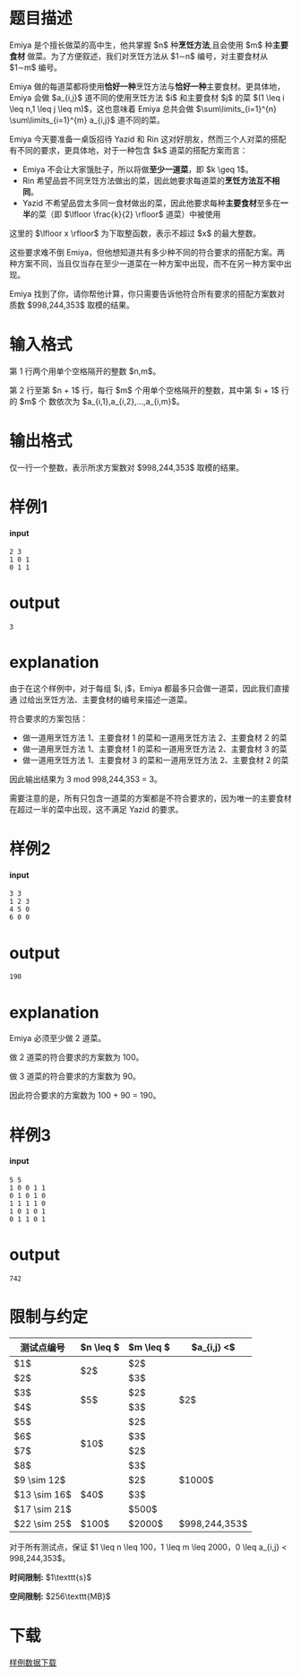 # 题目描述

<p>Emiya 是个擅长做菜的高中生，他共掌握 $n$ 种<strong>烹饪方法</strong>,且会使用 $m$ 种<strong>主要食材</strong> 做菜。为了方便叙述，我们对烹饪方法从 $1∼n$ 编号，对主要食材从 $1∼m$ 编号。 </p>
<p>Emiya 做的每道菜都将使用<strong>恰好一种</strong>烹饪方法与<strong>恰好一种</strong>主要食材。更具体地， Emiya 会做 $a_{i,j}$ 道不同的使用烹饪方法 $i$ 和主要食材 $j$ 的菜 $(1 \leq i \leq n,1 \leq j \leq m)$，这也意味着 Emiya 总共会做 $\sum\limits_{i=1}^{n} \sum\limits_{i=1}^{m} a_{i,j}$ 道不同的菜。</p>
<p>Emiya 今天要准备一桌饭招待 Yazid 和 Rin 这对好朋友，然而三个人对菜的搭配 有不同的要求，更具体地，对于一种包含 $k$ 道菜的搭配方案而言：</p>
<ul><li>Emiya 不会让大家饿肚子，所以将做<strong>至少一道菜</strong>，即 $k \geq 1$。</li>
<li>Rin 希望品尝不同烹饪方法做出的菜，因此她要求每道菜的<strong>烹饪方法互不相同</strong>。</li>
<li>Yazid 不希望品尝太多同一食材做出的菜，因此他要求每种<strong>主要食材</strong>至多在<strong>一半</strong>的菜（即 $\lfloor \frac{k}{2} \rfloor$ 道菜）中被使用 </li>
</ul><p>这里的 $\lfloor x \rfloor$ 为下取整函数，表示不超过 $x$ 的最大整数。</p>
<p>这些要求难不倒 Emiya，但他想知道共有多少种不同的符合要求的搭配方案。两种方案不同，当且仅当存在至少一道菜在一种方案中出现，而不在另一种方案中出现。 </p>
<p>Emiya 找到了你，请你帮他计算，你只需要告诉他符合所有要求的搭配方案数对质数 $998,244,353$ 取模的结果。</p>

# 输入格式


<p>第 1 行两个用单个空格隔开的整数 $n,m$。</p>
<p>第 2 行至第 $n + 1$ 行，每行 $m$ 个用单个空格隔开的整数，其中第 $i + 1$ 行的 $m$ 个 数依次为 $a_{i,1},a_{i,2},...,a_{i,m}$。</p>

# 输出格式


<p>仅一行一个整数，表示所求方案数对 $998,244,353$ 取模的结果。</p>

# 样例1


<h4>input</h4>
<pre><code>2 3
1 0 1
0 1 1</code></pre>

# output


<pre><code>3</code></pre>

# explanation


<p>由于在这个样例中，对于每组 $i, j$，Emiya 都最多只会做一道菜，因此我们直接通 过给出烹饪方法、主要食材的编号来描述一道菜。 </p>
<p>符合要求的方案包括：</p>
<ul><li>做一道用烹饪方法 1、主要食材 1 的菜和一道用烹饪方法 2、主要食材 2 的菜</li>
<li>做一道用烹饪方法 1、主要食材 1 的菜和一道用烹饪方法 2、主要食材 3 的菜</li>
<li>做一道用烹饪方法 1、主要食材 3 的菜和一道用烹饪方法 2、主要食材 2 的菜 </li>
</ul><p>因此输出结果为 3 mod 998,244,353 = 3。 </p>
<p>需要注意的是，所有只包含一道菜的方案都是不符合要求的，因为唯一的主要食材 在超过一半的菜中出现，这不满足 Yazid 的要求。</p>

# 样例2


<h4>input</h4>
<pre><code>3 3
1 2 3
4 5 0
6 0 0</code></pre>

# output


<pre><code>190</code></pre>

# explanation


<p>Emiya 必须至少做 2 道菜。</p>
<p>做 2 道菜的符合要求的方案数为 100。</p>
<p>做 3 道菜的符合要求的方案数为 90。</p>
<p>因此符合要求的方案数为 100 + 90 = 190。</p>

# 样例3


<h4>input</h4>
<pre><code>5 5
1 0 0 1 1
0 1 0 1 0
1 1 1 1 0
1 0 1 0 1
0 1 1 0 1</code></pre>

# output


<pre><code>742</code></pre>

# 限制与约定


<div class="table-responsive">
    <table class="table table-bordered table-text-center table-vertical-middle"><thead><tr><th>测试点编号</th><th>$n \leq $</th><th>$m \leq $</th><th>$a_{i,j} &lt;$</th></tr></thead><tbody><tr><td>$1$</td><td rowspan="2">$2$</td><td>$2$</td><td rowspan="6">$2$</td></tr><tr><td>$2$</td><td>$3$</td></tr><tr><td>$3$</td><td rowspan="2">$5$</td><td>$2$</td></tr><tr><td>$4$</td><td>$3$</td></tr><tr><td>$5$</td><td rowspan="4">$10$</td><td>$2$</td></tr><tr><td>$6$</td><td>$3$</td></tr><tr><td>$7$</td><td>$2$</td><td rowspan="5">$1000$</td></tr><tr><td>$8$</td><td>$3$</td></tr><tr><td>$9 \sim 12$</td><td rowspan="3">$40$</td><td>$2$</td></tr><tr><td>$13 \sim 16$</td><td>$3$</td></tr><tr><td>$17 \sim 21$</td><td>$500$</td></tr><tr><td>$22 \sim 25$</td><td>$100$</td><td>$2000$</td><td>$998,244,353$</td></tr></tbody></table></div>

<p>对于所有测试点，保证 $1 \leq n \leq 100，1 \leq m \leq 2000，0 \leq a_{i,j} &lt; 998,244,353$。</p>
<p><strong>时间限制:</strong> $1\texttt{s}$</p>
<p><strong>空间限制:</strong> $256\texttt{MB}$</p>

# 下载


<p><a href="/download.php?type=problem&amp;id=491">样例数据下载</a></p>
